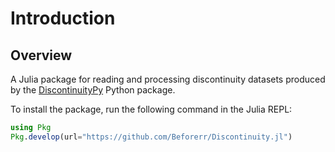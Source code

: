 # Introduction

## Overview

A Julia package for reading and processing discontinuity datasets produced by the [DiscontinuityPy](https://beforerr.github.io/discontinuitypy) Python package.

To install the package, run the following command in the Julia REPL:

```julia
using Pkg
Pkg.develop(url="https://github.com/Beforerr/Discontinuity.jl")
```